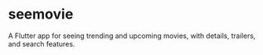 # seemovie
A Flutter app for seeing trending and upcoming movies, with details, trailers, and search features.

